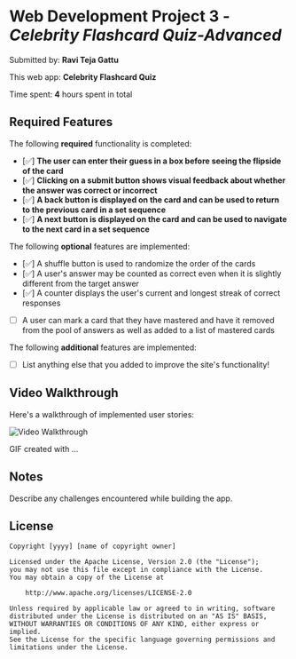 # Web Development Project 3 - *Celebrity Flashcard Quiz-Advanced*

Submitted by: **Ravi Teja Gattu**

This web app: **Celebrity Flashcard Quiz**

Time spent: **4** hours spent in total

## Required Features

The following **required** functionality is completed:

- [✅] **The user can enter their guess in a box before seeing the flipside of the card**
- [✅] **Clicking on a submit button shows visual feedback about whether the answer was correct or incorrect**
- [✅] **A back button is displayed on the card and can be used to return to the previous card in a set sequence**
- [✅] **A next button is displayed on the card and can be used to navigate to the next card in a set sequence**

The following **optional** features are implemented:

- [✅] A shuffle button is used to randomize the order of the cards
- [✅] A user's answer may be counted as correct even when it is slightly different from the target answer
- [✅] A counter displays the user's current and longest streak of correct responses
- [ ] A user can mark a card that they have mastered and have it removed from the pool of answers as well as added to a list of mastered cards

The following **additional** features are implemented:

* [ ] List anything else that you added to improve the site's functionality!

## Video Walkthrough

Here's a walkthrough of implemented user stories:

<img src='http://i.imgur.com/link/to/your/gif/file.gif' title='Video Walkthrough' width='' alt='Video Walkthrough' />

<!-- Replace this with whatever GIF tool you used! -->
GIF created with ...  
<!-- Recommended tools:
[Kap](https://getkap.co/) for macOS
[ScreenToGif](https://www.screentogif.com/) for Windows
[peek](https://github.com/phw/peek) for Linux. -->

## Notes

Describe any challenges encountered while building the app.

## License

    Copyright [yyyy] [name of copyright owner]

    Licensed under the Apache License, Version 2.0 (the "License");
    you may not use this file except in compliance with the License.
    You may obtain a copy of the License at

        http://www.apache.org/licenses/LICENSE-2.0

    Unless required by applicable law or agreed to in writing, software
    distributed under the License is distributed on an "AS IS" BASIS,
    WITHOUT WARRANTIES OR CONDITIONS OF ANY KIND, either express or implied.
    See the License for the specific language governing permissions and
    limitations under the License.
